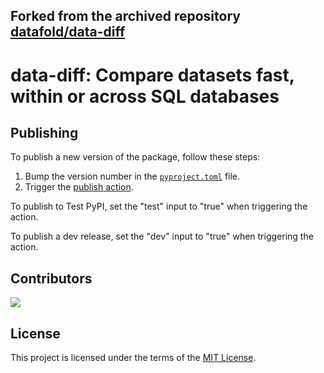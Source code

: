 Forked from the archived repository [datafold/data-diff](https://github.com/datafold/data-diff)
---

# data-diff: Compare datasets fast, within or across SQL databases

## Publishing

To publish a new version of the package, follow these steps:

1. Bump the version number in the [`pyproject.toml`](https://github.com/open-metadata/collate-data-diff/blob/main/pyproject.toml#L3) file.
2. Trigger the [publish action](https://github.com/open-metadata/collate-data-diff/actions/workflows/publish.yml).

To publish to Test PyPI, set the "test" input to "true" when triggering the action.

To publish a dev release, set the "dev" input to "true" when triggering the action.

## Contributors

<a href="https://github.com/datafold/data-diff/graphs/contributors">
  <img src="https://contributors-img.web.app/image?repo=datafold/data-diff" />
</a>

## License

This project is licensed under the terms of the [MIT License](https://github.com/datafold/data-diff/blob/master/LICENSE).
